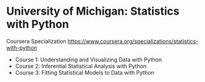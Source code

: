 # University of Michigan: Statistics with Python
Coursera Specialization
https://www.coursera.org/specializations/statistics-with-python

- Course 1: Understanding and Visualizing Data with Python
- Course 2: Inferential Statistical Analysis with Python
- Course 3: Fitting Statistical Models to Data with Python
